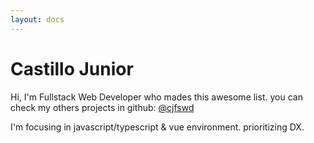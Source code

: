 ```yaml
---
layout: docs
---
```

# Castillo Junior

Hi, I'm Fullstack Web Developer who mades this awesome list. you can check my others projects in github: [@cjfswd](https://github.com/cjfswd) 

I'm focusing in javascript/typescript & vue environment. prioritizing DX.

